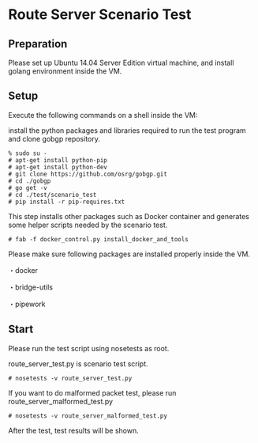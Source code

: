 Route Server Scenario Test
========================

Preparation
-----------
Please set up Ubuntu 14.04 Server Edition virtual machine,
and install golang environment inside the VM.

Setup
-----
Execute the following commands on a shell inside the VM:

install the python packages and libraries required to run the test program and clone gobgp repository.
```
% sudo su -
# apt-get install python-pip
# apt-get install python-dev
# git clone https://github.com/osrg/gobgp.git
# cd ./gobgp
# go get -v
# cd ./test/scenario_test
# pip install -r pip-requires.txt
```


This step installs other packages such as Docker container and generates some helper scripts needed by the scenario test.
```
# fab -f docker_control.py install_docker_and_tools

```

Please make sure following packages are installed properly inside the VM.

 ・docker

 ・bridge-utils

 ・pipework


Start
-----
Please run the test script using nosetests as root.

route_server_test.py is scenario test script.
```
# nosetests -v route_server_test.py

```

If you want to do malformed packet test, please run route_server_malformed_test.py
```
# nosetests -v route_server_malformed_test.py

```

After the test, test results will be shown.

